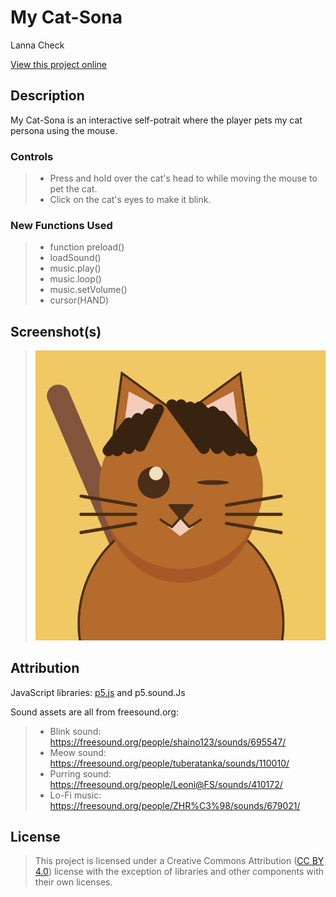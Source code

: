 # My Cat-Sona

Lanna Check

[View this project online](https://lannacheck-ops.github.io/cart253/art-jam/template-p5-project/)

## Description

My Cat-Sona is an interactive self-potrait where the player pets my cat persona using the mouse. 

### Controls
> - Press and hold over the cat's head to while moving the mouse to pet the cat.
> - Click on the cat's eyes to make it blink.

### New Functions Used
> - function preload()
> - loadSound()
> - music.play()
> - music.loop()
> - music.setVolume()
> - cursor(HAND)
## Screenshot(s)
> ![Image of My Cat-Sona self portrait](artJam.png)

## Attribution
JavaScript libraries:
[p5.js](https://p5js.org/) and p5.sound.Js

Sound assets are all from freesound.org:
> - Blink sound: https://freesound.org/people/shaino123/sounds/695547/
> - Meow sound: https://freesound.org/people/tuberatanka/sounds/110010/
> - Purring sound: https://freesound.org/people/Leoni@FS/sounds/410172/
> - Lo-Fi music: https://freesound.org/people/ZHR%C3%98/sounds/679021/

## License
> This project is licensed under a Creative Commons Attribution ([CC BY 4.0](https://creativecommons.org/licenses/by/4.0/deed.en)) license with the exception of libraries and other components with their own licenses.